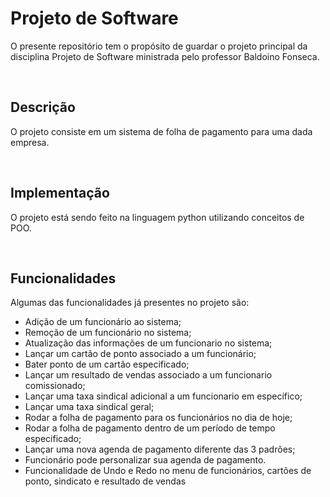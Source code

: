 # Projeto de Software

O presente repositório tem o propósito de guardar o projeto principal da disciplina Projeto de Software ministrada pelo professor Baldoino Fonseca.

<br>

## Descrição

O projeto consiste em um sistema de folha de pagamento para uma dada empresa.

<br>

## Implementação

O projeto está sendo feito na linguagem python utilizando conceitos de POO.

<br>

## Funcionalidades

Algumas das funcionalidades já presentes no projeto são:
* Adição de um funcionário ao sistema;
* Remoção de um funcionário no sistema;
* Atualização das informações de um funcionario no sistema;
* Lançar um cartão de ponto associado a um funcionário;
* Bater ponto de um cartão especificado;
* Lançar um resultado de vendas associado a um funcionario comissionado;
* Lançar uma taxa sindical adicional a um funcionario em específico;
* Lançar uma taxa sindical geral;
* Rodar a folha de pagamento para os funcionários no dia de hoje;
* Rodar a folha de pagamento dentro de um período de tempo especificado;
* Lançar uma nova agenda de pagamento diferente das 3 padrões;
* Funcionário pode personalizar sua agenda de pagamento.
* Funcionalidade de Undo e Redo no menu de funcionários, cartões de ponto, sindicato e resultado de vendas
